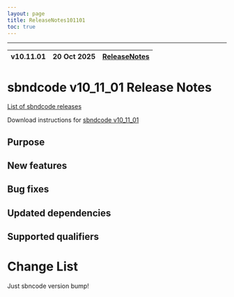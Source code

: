 ```yaml
---
layout: page
title: ReleaseNotes101101
toc: true
---
```


-----------------------------------------------------------------------------
| v10.11.01 | 20 Oct 2025 | [ReleaseNotes](ReleaseNotes101101.html) |
| --- | --- | --- |



sbndcode v10_11_01 Release Notes
=======================================================================================

[List of sbndcode releases](List_of_SBND_code_releases.html)

Download instructions for [sbndcode v10_11_01](http://scisoft.fnal.gov/scisoft/bundles/sbnd/v10_11_01/sbndcode-v10_11_01.html)

Purpose
---------------------------------------------------

New features
---------------------------------------------------

Bug fixes
---------------------------------------------------

Updated dependencies
---------------------------------------------------

Supported qualifiers
---------------------------------------------------

Change List
==========================================
Just sbncode version bump!
